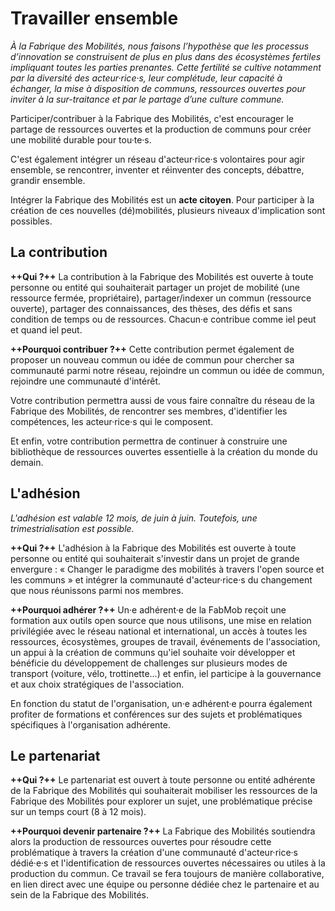 # Travailler ensemble

*À la Fabrique des Mobilités, nous faisons l’hypothèse que les processus d’innovation se construisent de plus en plus dans des écosystèmes fertiles impliquant toutes les parties prenantes. Cette fertilité se cultive notamment par la diversité des acteur·rice·s, leur complétude, leur capacité à échanger, la mise à disposition de communs, ressources ouvertes pour inviter à la sur-traitance et par le partage d’une culture commune.*

Participer/contribuer à la Fabrique des Mobilités, c'est encourager le partage de ressources ouvertes et la production de communs pour créer une mobilité durable pour tou·te·s.

C'est également intégrer un réseau d'acteur·rice·s volontaires pour agir ensemble, se rencontrer, inventer et réinventer des concepts, débattre, grandir ensemble.

Intégrer la Fabrique des Mobilités est un **acte citoyen**.
Pour participer à la création de ces nouvelles (dé)mobilités, plusieurs niveaux d'implication sont possibles.

## La contribution
**++Qui ?++**
La contribution à la Fabrique des Mobilités est ouverte à toute personne ou entité qui souhaiterait partager un projet de mobilité (une ressource fermée, propriétaire), partager/indexer un commun (ressource ouverte), partager des connaissances, des thèses, des défis et sans condition de temps ou de ressources. Chacun·e contribue comme iel peut et quand iel peut.

**++Pourquoi contribuer ?++**
Cette contribution permet également de proposer un nouveau commun ou idée de commun pour chercher sa communauté parmi notre réseau, rejoindre un commun ou idée de commun, rejoindre une communauté d'intérêt. 

Votre contribution permettra aussi de vous faire connaître du réseau de la Fabrique des Mobilités, de rencontrer ses membres, d'identifier les compétences, les acteur·rice·s qui le composent.

Et enfin, votre contribution permettra de continuer à construire une bibliothèque de ressources ouvertes essentielle à la création du monde du demain.

## L'adhésion
*L'adhésion est valable 12 mois, de juin à juin. Toutefois, une trimestrialisation est possible.*

**++Qui ?++**
L'adhésion à la Fabrique des Mobilités est ouverte à toute personne ou entité qui souhaiterait s'investir dans un projet de grande envergure : « Changer le paradigme des mobilités à travers l'open source et les communs » et intégrer la communauté d'acteur·rice·s du changement que nous réunissons parmi nos membres.

**++Pourquoi adhérer ?++**
Un·e adhérent·e de la FabMob reçoit une formation aux outils open source que nous utilisons, une mise en relation privilégiée avec le réseau national et international, un accès à toutes les ressources, écosystèmes, groupes de travail, événements de l'association, un appui à la création de communs qu'iel souhaite voir développer et bénéficie du développement de challenges sur plusieurs modes de transport (voiture, vélo, trottinette...) et enfin, iel participe à la gouvernance et aux choix stratégiques de l'association.

En fonction du statut de l'organisation, un·e adhérent·e pourra également profiter de formations et conférences sur des sujets et problématiques spécifiques à l'organisation adhérente.

## Le partenariat
**++Qui ?++**
Le partenariat est ouvert à toute personne ou entité adhérente de la Fabrique des Mobilités qui souhaiterait mobiliser les ressources de la Fabrique des Mobilités pour explorer un sujet, une problématique précise sur un temps court (8 à 12 mois). 

**++Pourquoi devenir partenaire ?++**
La Fabrique des Mobilités soutiendra alors la production de ressources ouvertes pour résoudre cette problématique à travers la création d'une communauté d'acteur·rice·s dédié·e·s et l'identification de ressources ouvertes nécessaires ou utiles à la production du commun. Ce travail se fera toujours de manière collaborative, en lien direct avec une équipe ou personne dédiée chez le partenaire et au sein de la Fabrique des Mobilités.
